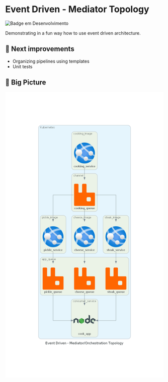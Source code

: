# Event Driven - Mediator Topology

![Badge em Desenvolvimento](http://img.shields.io/static/v1?label=STATUS&message=IN%20DEVELOPMENT&color=GREEN&style=for-the-badge)

Demonstrating in a fun way how to use event driven architecture.

## :eyes: Next improvements
- Organizing pipelines using templates
- Unit tests

## :triangular_ruler: Big Picture 
<img src="docs/big_picture/big_picture_mediator.png" alt="Alt text" title="Event Driven Architecture using Mediator Topology">
